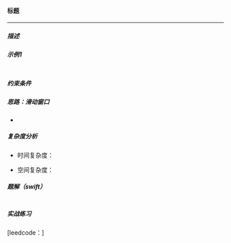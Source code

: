 #### 标题

------

##### 描述



##### 示例1

```

```

##### 

##### 约束条件

> 



##### 思路：滑动窗口

- 



##### 复杂度分析

- 时间复杂度：

- 空间复杂度：

  

##### 题解（swift）

```swift

```



##### 实战练习

[leedcode：]